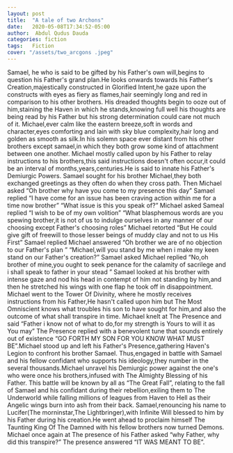 ```yaml
---
layout: post 
title:  "A tale of two Archons"
date:   2020-05-08T17:34:52-05:00
author:  Abdul Qudus Dauda
categories: fiction
tags:   Fiction
cover: "/assets/two_arcgons .jpeg"
---
```



Samael, he who is said to be gifted by his Father's own will,begins to question his Father's grand plan.He looks onwards towards his Father's Creation,majestically constructed in Glorified Intent,he gaze upon the constructs with eyes as fiery as flames,hair seemingly long and red in comparison to his other brothers.
 His dreaded thoughts begin to ooze out of him,staining the Haven in which he stands,knowing full well his thoughts are being read by his Father but his strong determination could care not much of it.
 Michael,ever calm like the eastern breeze,soft in words and character,eyes comforting and lain with sky blue complexity,hair long and golden as smooth as silk.In his solemn space ever distant from his other brothers except samael,in which they both grow some kind of attachment between one another.
 Michael mostly called upon by his Father to relay instructions to his brothers,this said instructions doesn't often occur,it could be an interval of months,years,centuries.He is said to innate his Father's Demiurgic Powers.
 Samael sought for his brother Michael,they both exchanged greetings as they often do when they cross path.
 Then Michael asked “Oh brother why have you come to my presence this day”
Samael replied “I have come for an issue has been craving action within me for a time now brother”
“What issue is this you speak of?” Michael asked
Sameal replied “I wish to be of my own volition”
“What blasphemous words are you spewing brother,it is not of us to indulge ourselves in any manner of our choosing except Father's choosing roles” Michael retorted
“But He could give gift of freewill to those lesser beings of muddy clay and not to us His First” Samael replied
Michael answered “Oh brother we are of no objection to our Father's plan ”
“Michael,will you stand by me when i make my keen stand on our Father's creation?” Samael asked
Michael replied “No,oh brother of mine,you ought to seek penance for the calamity of sacrilege and i shall speak to father in your stead ”
Samael looked at his brother with intense gaze and nod his head in contempt of him not standing by him,and then he stretched his wings with one flap he took off in disappointment.
Michael went to the Tower Of Divinity, where he mostly receives instructions from his Father,He hasn't called upon him but The Most Omniscient knows what troubles his son to have sought for him,and also the outcome of what shall transpire in time.
Michael knelt at The Presence and said “Father i know not of what to do,for my strength is Yours to will it as You may”
The Presence replied with a benevolent tune that sounds entirely out of existence “GO FORTH MY SON FOR YOU KNOW WHAT MUST BE”.Michael stood up and left his Father's Presence,gathering Haven's Legion to confront his brother Samael.
Thus,engaged in battle with Samael and his fellow confidant who supports his ideology,they number in the several thousands.Michael unravel his Demiurgic power against the one's who were once his brothers,infused with The Almighty Blessing of his Father.
This battle will be known by all as “The Great Fall”, relating to the fall of Samael and his confidant during their rebellion,exiling them to The Underworld while falling millions of leagues from Haven to Hell as their Angelic wings burn into ash from their back.
Samael,renouncing his name to Lucifer(The morninstar,The Lightbringer),with Infinite Will blessed to him by his Father during his creation.He went ahead to proclaim himself The Taunting King Of The Damned with his fellow brothers now turned Demons.
Michael once again at The presence of his Father asked “why Father, why did this transpire?”
The presence answered “IT WAS MEANT TO BE”.
